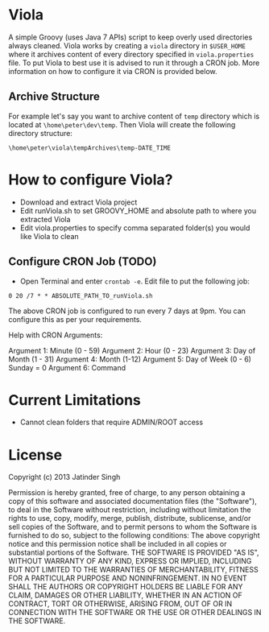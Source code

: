 # Viola
A simple Groovy (uses Java 7 APIs) script to keep overly used directories always cleaned.
Viola works by creating a `viola` directory in `$USER_HOME` where it archives content of 
every directory specified in `viola.properties` file. To put Viola to best use it is 
advised to run it through a CRON job. More information on how to configure it via CRON is
provided below.

## Archive Structure
For example let's say you want to archive content of `temp` directory which is located at
`\home\peter\dev\temp`. Then Viola will create the following directory structure:

`\home\peter\viola\tempArchives\temp-DATE_TIME`

# How to configure Viola?

* Download and extract Viola project
* Edit runViola.sh to set GROOVY_HOME and absolute path to where you extracted Viola
* Edit viola.properties to specify comma separated folder(s) you would like Viola to clean

## Configure CRON Job (TODO)

* Open Terminal and enter `crontab -e`. Edit file to put the following job:

`0 20 /7 * * ABSOLUTE_PATH_TO_runViola.sh`

The above CRON job is configured to run every 7 days at 9pm. You can configure this as
per your requirements.

Help with CRON Arguments:

Argument 1: Minute (0 - 59)
Argument 2: Hour (0 - 23)
Argument 3: Day of Month (1 - 31)
Argument 4: Month (1-12)
Argument 5: Day of Week (0 - 6) Sunday = 0
Argument 6: Command

# Current Limitations
* Cannot clean folders that require ADMIN/ROOT access

# License
Copyright (c) 2013 Jatinder Singh

Permission is hereby granted, free of charge, to any person obtaining a copy of this software and associated documentation files (the "Software"), to deal in the Software without restriction, including without limitation the rights to use, copy, modify, merge, publish, distribute, sublicense, and/or sell copies of the Software, and to permit persons to whom the Software is furnished to do so, subject to the following conditions: The above copyright notice and this permission notice shall be included in all copies or substantial portions of the Software. THE SOFTWARE IS PROVIDED "AS IS", WITHOUT WARRANTY OF ANY KIND, EXPRESS OR IMPLIED, INCLUDING BUT NOT LIMITED TO THE WARRANTIES OF MERCHANTABILITY, FITNESS FOR A PARTICULAR PURPOSE AND NONINFRINGEMENT. IN NO EVENT SHALL THE AUTHORS OR COPYRIGHT HOLDERS BE LIABLE FOR ANY CLAIM, DAMAGES OR OTHER LIABILITY, WHETHER IN AN ACTION OF CONTRACT, TORT OR OTHERWISE, ARISING FROM, OUT OF OR IN CONNECTION WITH THE SOFTWARE OR THE USE OR OTHER DEALINGS IN THE SOFTWARE.